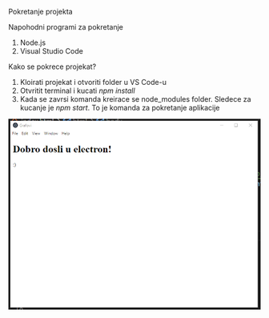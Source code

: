 Pokretanje projekta

Napohodni programi za pokretanje
1. Node.js
2. Visual Studio Code

Kako se pokrece projekat?
1. Kloirati projekat i otvoriti folder u VS Code-u
2. Otvritit terminal i kucati *npm install*
3. Kada se zavrsi komanda kreirace se node_modules folder. Sledece za kucanje je *npm start*. To je komanda za pokretanje aplikacije

![Pocetna](startup.PNG)
